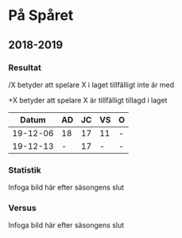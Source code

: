 # På Spåret

## 2018-2019

### Resultat

/X betyder att spelare X i laget tillfälligt inte är med

+X betyder att spelare X är tillfälligt tillagd i laget

Datum|AD|JC|VS|O|
-----------|-----|-----|-----|-----|
19-12-06 |18|17|11|-|
19-12-13 |-|17|-|-|

### Statistik

Infoga bild här efter säsongens slut

### Versus

Infoga bild här efter säsongens slut
